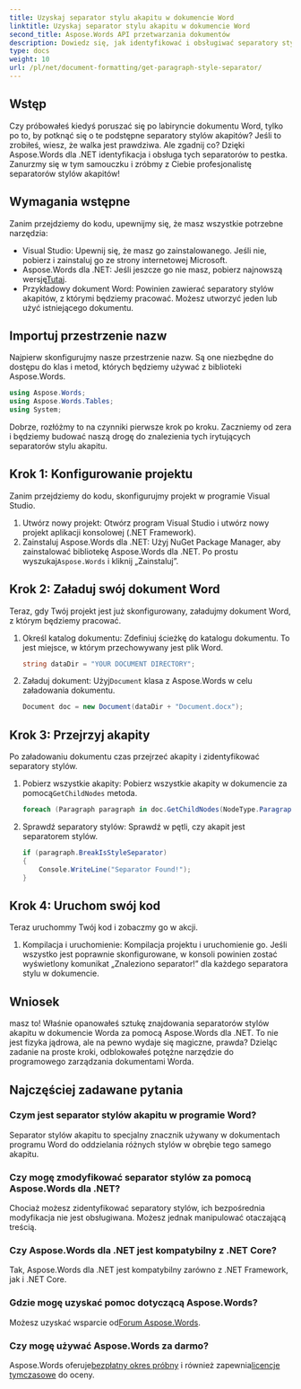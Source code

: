 ```yaml
---
title: Uzyskaj separator stylu akapitu w dokumencie Word
linktitle: Uzyskaj separator stylu akapitu w dokumencie Word
second_title: Aspose.Words API przetwarzania dokumentów
description: Dowiedz się, jak identyfikować i obsługiwać separatory stylów akapitu w dokumentach programu Word przy użyciu pakietu Aspose.Words dla platformy .NET, korzystając z tego kompleksowego samouczka krok po kroku.
type: docs
weight: 10
url: /pl/net/document-formatting/get-paragraph-style-separator/
---
```


## Wstęp

Czy próbowałeś kiedyś poruszać się po labiryncie dokumentu Word, tylko po to, by potknąć się o te podstępne separatory stylów akapitów? Jeśli to zrobiłeś, wiesz, że walka jest prawdziwa. Ale zgadnij co? Dzięki Aspose.Words dla .NET identyfikacja i obsługa tych separatorów to pestka. Zanurzmy się w tym samouczku i zróbmy z Ciebie profesjonalistę separatorów stylów akapitów!

## Wymagania wstępne

Zanim przejdziemy do kodu, upewnijmy się, że masz wszystkie potrzebne narzędzia:

- Visual Studio: Upewnij się, że masz go zainstalowanego. Jeśli nie, pobierz i zainstaluj go ze strony internetowej Microsoft.
- Aspose.Words dla .NET: Jeśli jeszcze go nie masz, pobierz najnowszą wersję[Tutaj](https://releases.aspose.com/words/net/).
- Przykładowy dokument Word: Powinien zawierać separatory stylów akapitów, z którymi będziemy pracować. Możesz utworzyć jeden lub użyć istniejącego dokumentu.

## Importuj przestrzenie nazw

Najpierw skonfigurujmy nasze przestrzenie nazw. Są one niezbędne do dostępu do klas i metod, których będziemy używać z biblioteki Aspose.Words.

```csharp
using Aspose.Words;
using Aspose.Words.Tables;
using System;
```

Dobrze, rozłóżmy to na czynniki pierwsze krok po kroku. Zaczniemy od zera i będziemy budować naszą drogę do znalezienia tych irytujących separatorów stylu akapitu.

## Krok 1: Konfigurowanie projektu

Zanim przejdziemy do kodu, skonfigurujmy projekt w programie Visual Studio.

1. Utwórz nowy projekt: Otwórz program Visual Studio i utwórz nowy projekt aplikacji konsolowej (.NET Framework).
2.  Zainstaluj Aspose.Words dla .NET: Użyj NuGet Package Manager, aby zainstalować bibliotekę Aspose.Words dla .NET. Po prostu wyszukaj`Aspose.Words` i kliknij „Zainstaluj”.

## Krok 2: Załaduj swój dokument Word

Teraz, gdy Twój projekt jest już skonfigurowany, załadujmy dokument Word, z którym będziemy pracować.

1. Określ katalog dokumentu: Zdefiniuj ścieżkę do katalogu dokumentu. To jest miejsce, w którym przechowywany jest plik Word.

    ```csharp
    string dataDir = "YOUR DOCUMENT DIRECTORY";
    ```

2.  Załaduj dokument: Użyj`Document` klasa z Aspose.Words w celu załadowania dokumentu.

    ```csharp
    Document doc = new Document(dataDir + "Document.docx");
    ```

## Krok 3: Przejrzyj akapity

Po załadowaniu dokumentu czas przejrzeć akapity i zidentyfikować separatory stylów.

1.  Pobierz wszystkie akapity: Pobierz wszystkie akapity w dokumencie za pomocą`GetChildNodes` metoda.

    ```csharp
    foreach (Paragraph paragraph in doc.GetChildNodes(NodeType.Paragraph, true))
    ```

2. Sprawdź separatory stylów: Sprawdź w pętli, czy akapit jest separatorem stylów.

    ```csharp
    if (paragraph.BreakIsStyleSeparator)
    {
        Console.WriteLine("Separator Found!");
    }
    ```

## Krok 4: Uruchom swój kod

Teraz uruchommy Twój kod i zobaczmy go w akcji.

1. Kompilacja i uruchomienie: Kompilacja projektu i uruchomienie go. Jeśli wszystko jest poprawnie skonfigurowane, w konsoli powinien zostać wyświetlony komunikat „Znaleziono separator!” dla każdego separatora stylu w dokumencie.

## Wniosek

masz to! Właśnie opanowałeś sztukę znajdowania separatorów stylów akapitu w dokumencie Worda za pomocą Aspose.Words dla .NET. To nie jest fizyka jądrowa, ale na pewno wydaje się magiczne, prawda? Dzieląc zadanie na proste kroki, odblokowałeś potężne narzędzie do programowego zarządzania dokumentami Worda.

## Najczęściej zadawane pytania

### Czym jest separator stylów akapitu w programie Word?
Separator stylów akapitu to specjalny znacznik używany w dokumentach programu Word do oddzielania różnych stylów w obrębie tego samego akapitu.

### Czy mogę zmodyfikować separator stylów za pomocą Aspose.Words dla .NET?
Chociaż możesz zidentyfikować separatory stylów, ich bezpośrednia modyfikacja nie jest obsługiwana. Możesz jednak manipulować otaczającą treścią.

### Czy Aspose.Words dla .NET jest kompatybilny z .NET Core?
Tak, Aspose.Words dla .NET jest kompatybilny zarówno z .NET Framework, jak i .NET Core.

### Gdzie mogę uzyskać pomoc dotyczącą Aspose.Words?
 Możesz uzyskać wsparcie od[Forum Aspose.Words](https://forum.aspose.com/c/words/8).

### Czy mogę używać Aspose.Words za darmo?
 Aspose.Words oferuje[bezpłatny okres próbny](https://releases.aspose.com/) i również zapewnia[licencje tymczasowe](https://purchase.aspose.com/temporary-license/) do oceny.
